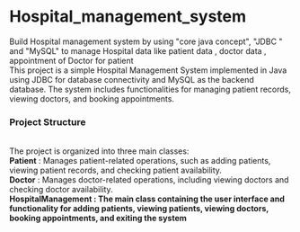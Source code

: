 # Hospital_management_system
Build Hospital management system by using "core java concept", "JDBC " and "MySQL"  to manage Hospital data like patient data , doctor data , appointment of Doctor  for patient
<br> 
This project is a simple Hospital Management System implemented in Java using JDBC for database connectivity and MySQL as the backend database. The system includes functionalities for managing patient records, viewing doctors, and booking appointments.

### Project Structure ### 
<br>
The project is organized into three main classes:
<br>
<b>Patient</b> : Manages patient-related operations, such as adding patients, viewing patient records, and checking patient availability.
<br>
<b>Doctor</b> : Manages doctor-related operations, including viewing doctors and checking doctor availability.
<br>
<b>HospitalManagement<b> : The main class containing the user interface and functionality for adding patients, viewing patients, viewing doctors, booking appointments, and exiting the system
